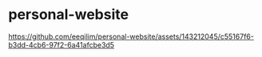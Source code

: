# personal-website

https://github.com/eeqilim/personal-website/assets/143212045/c55167f6-b3dd-4cb6-97f2-6a41afcbe3d5
